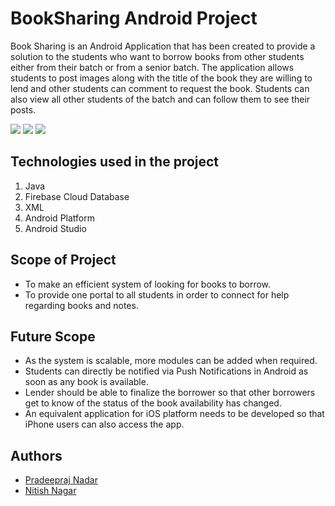 # BookSharing Android Project

Book Sharing is an Android Application that has been created to provide a solution to the students who want to borrow books from other students either from their batch or from a senior batch. The application allows students to post images along with the title of the book they are willing to lend and other students can comment to request the book. Students can also view all other students of the batch and can follow them to see their posts.


![](application-images/application-homepage-notification.PNG)
![](application-images/application-registration-login.PNG)
![](application-images/application-search-profile.PNG)

## Technologies used in the project

1. Java
2. Firebase Cloud Database
3. XML
4. Android Platform
5. Android Studio


## Scope of Project

* To make an efficient system of looking for books to borrow.
* To provide one portal to all students in order to connect for help regarding books 
and notes.


## Future Scope

* As the system is scalable, more modules can be added when required.
* Students can directly be notified via Push Notifications in Android as soon as any book is available.
* Lender should be able to finalize the borrower so that other borrowers get to know of the status of the book availability has changed.
* An equivalent application for iOS platform needs to be developed so that iPhone users can also access the app.

## Authors

- [Pradeepraj Nadar](https://github.com/Pradeepraj21/)
- [Nitish Nagar](https://github.com/nitish-nagar/)
